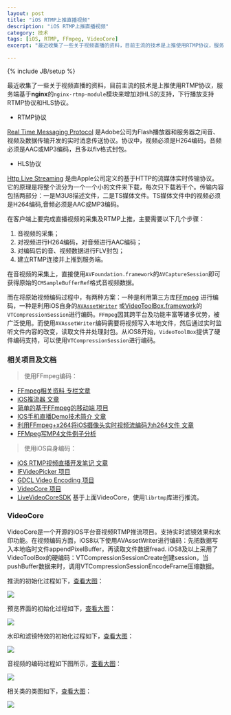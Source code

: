 ```yaml
---
layout: post
title: "iOS RTMP上推直播视频"
description: "iOS RTMP上推直播视频"
category: 技术
tags: [iOS, RTMP, FFmpeg, VideoCore]
excerpt: "最近收集了一些关于视频直播的资料，目前主流的技术是上推使用RTMP协议，服务端基于nginx的nginx-rtmp-module模块来增加对HLS的支持，下行播放支持RTMP协议和HLS协议。"

---
```

{% include JB/setup %}

最近收集了一些关于视频直播的资料，目前主流的技术是上推使用RTMP协议，服务端基于**nginx**的`nginx-rtmp-module`模块来增加对HLS的支持，下行播放支持RTMP协议和HLS协议。

* RTMP协议

[Real Time Messaging Protocol](http://www.adobe.com/cn/devnet/rtmp.html) 是Adobe公司为Flash播放器和服务器之间音、视频及数据传输开发的实时消息传送协议。协议中，视频必须是H264编码，音频必须是AAC或MP3编码，且多以flv格式封包。

* HLS协议

[Http Live Streaming](https://developer.apple.com/streaming/) 是由Apple公司定义的基于HTTP的流媒体实时传输协议。它的原理是将整个流分为一个一个小的文件来下载，每次只下载若干个。传输内容包括两部分：一是M3U8描述文件，二是TS媒体文件。TS媒体文件中的视频必须是H264编码,音频必须是AAC或MP3编码。

在客户端上要完成直播视频的采集及RTMP上推，主要需要以下几个步骤：

1. 音视频的采集；
2. 对视频进行H264编码，对音频进行AAC编码；
3. 对编码后的音、视频数据进行FLV封包；
4. 建立RTMP连接并上推到服务端。

在音视频的采集上，直接使用`AVFoundation.framework`的`AVCaptureSession`即可获得原始的`CMSampleBufferRef`格式音视频数据。

而在将原始视频编码过程中，有两种方案：一种是利用第三方库[FFmpeg](http://ffmpeg.org) 进行编码，一种是利用iOS自身的[`AVAssetWriter`](https://developer.apple.com/library/ios/documentation/AVFoundation/Reference/AVAssetWriter_Class/index.html) 或[VideoToolBox.framework](https://www.objc.io/issues/23-video/videotoolbox/)的`VTCompressionSession`进行编码。`FFmpeg`因其跨平台及功能丰富等诸多优势，被广泛使用。而使用`AVAssetWriter`编码需要将视频写入本地文件，然后通过实时监听文件内容的改变，读取文件并处理封包。从iOS8开始，`VideoToolBox`提供了硬件编码支持，可以使用`VTCompressionSession`进行编码。

### 相关项目及文档

> 使用FFmpeg编码：

* [FFmpeg相关资料 专栏文章](http://blog.csdn.net/leixiaohua1020/article/details/42658139)
* [iOS推流器 文章](http://blog.csdn.net/leixiaohua1020/article/details/47072519)
* [简单的基于FFmpeg的移动端 项目](https://github.com/leixiaohua1020/simplest_FFmpeg_mobile)
* [IOS手机直播Demo技术简介 文章](https://www.zybuluo.com/qvbicfhdx/note/126161)
* [利用FFmpeg+x264将iOS摄像头实时视频流编码为h264文件 文章](http://depthlove.github.io/2015/09/18/use-FFmpeg-and-x264-encode-iOS-camera-video-to-h264/)
* [FFMpeg写MP4文件例子分析](http://blog.csdn.net/eightdegree/article/details/7425811)

> 使用iOS自身编码：

* [iOS RTMP视频直播开发笔记 文章](http://itony.me/813.html)
* [IFVideoPicker 项目](https://github.com/ifactorylab/IFVideoPicker)
* [GDCL Video Encoding 项目](http://www.gdcl.co.uk/2013/02/20/iOS-Video-Encoding.html)
* [VideoCore 项目](https://github.com/leyleo/VideoCore)
* [LiveVideoCoreSDK](https://github.com/runner365/LiveVideoCoreSDK) 基于上面VideoCore，使用`librtmp`库进行推流。

### VideoCore

VideoCore是一个开源的iOS平台音视频RTMP推流项目。支持实时滤镜效果和水印功能。在视频编码方面，iOS8以下使用AVAssetWriter进行编码：先把数据写入本地临时文件appendPixelBuffer，再读取文件数据fread. iOS8及以上采用了VideoToolBox的硬编码：VTCompressionSessionCreate创建session，当pushBuffer数据来时，调用VTCompressionSessionEncodeFrame压缩数据。

推流的初始化过程如下，[查看大图](https://github.com/leyleo/VideoCore/raw/master/docs/img/VCSimpleSession初始化推流.jpg)：

![](https://github.com/leyleo/VideoCore/raw/master/docs/img/VCSimpleSession初始化推流.jpg)

预览界面的初始化过程如下，[查看大图](https://github.com/leyleo/VideoCore/raw/master/docs/img/VCSimpleSession初始化预览.jpg)：

![](https://github.com/leyleo/VideoCore/raw/master/docs/img/VCSimpleSession初始化预览.jpg)

水印和滤镜特效的初始化过程如下，[查看大图](https://github.com/leyleo/VideoCore/raw/master/docs/img/VCSimpleSession初始化特效.jpg)：

![](https://github.com/leyleo/VideoCore/raw/master/docs/img/VCSimpleSession初始化特效.jpg)

音视频的编码过程如下图所示，[查看大图](https://github.com/leyleo/VideoCore/raw/master/docs/img/音视频Buffer传递过程.jpg)：

![](https://github.com/leyleo/VideoCore/raw/master/docs/img/音视频Buffer传递过程.jpg)

相关类的类图如下，[查看大图](https://github.com/leyleo/VideoCore/raw/master/docs/img/VideoCore类图2.jpg)：

![](https://github.com/leyleo/VideoCore/raw/master/docs/img/VideoCore类图2.jpg)
